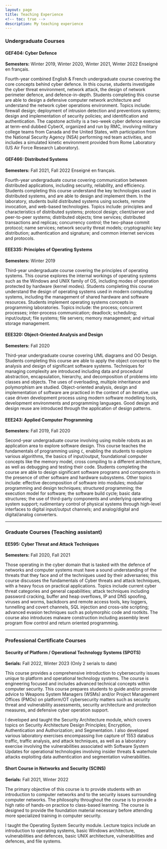 ```yaml
---
layout: page
title: Teaching Experience
<!-- toc: true -->
description: My teaching experience
---
```


<!-- - [Undergraduate Courses](#undergraduate)
    - [GEF404](#GEF404)
    - [GEF466](#GEF466)
    - [EEE335](#EEE335)
    - [EEE320](#EEE320)
    - [EEE243](#EEE243)
- [Graduate Courses](#graduate)
    - [EE595](#EE595)
- [Professional Certificate Courses](#professional)
    - [SPOTS](#SPOTS)
    - [EE595](#SCINS)

--- -->

### Undergraduate Courses <a name="undergraduate"></a>

#### GEF404: Cyber Defence <a name="GEF404"></a>
**Semesters:** Winter 2019, Winter 2020, Winter 2021, Winter 2022
Enseigné en français.

Fourth-year combined English & French undergraduate course covering the core concepts behind cyber defence. In this course, students investigate the cyber threat environment, network attack, the design of network perimeter defence, and defence-in-depth. Students completing this course are able to design a defensive computer network architecture and understand the network cyber operations environment. Topics include: firewall design; deployment of intrusion detection and preventions systems; design and implementation of security policies; and identification and authentication. The capstone activity is a two-week cyber defence exercise at term-end dubbed CyberX, organized and run by RMC, involving military college teams from Canada and the United States, with participation from the National Security Agency (NSA) performing red team activities, and includes a simulated kinetic environment provided from Rome Laboratory (US Air Force Research Laboratory).

#### GEF466: Distributed Systems <a name="GEF466"></a>
**Semesters:** Fall 2021, Fall 2022
Enseigné en français.

Fourth-year undergraduate course covering communication between distributed applications, including security, reliability, and efficiency. Students completing this course understand the key technologies used in distributed systems, and are able to design and implement them. In the laboratory, students build distributed systems using sockets, remote invocation, and web-based technologies. Topics include: principles and characteristics of distributed systems; protocol design; client/server and peer-to-peer systems; distributed objects; time services; distributed transactions and replicas; concurrency control; the two-phase commit protocol; name services; network security threat models; cryptographic key distribution; authentication and signature; and common internet services and protocols.

#### EEE335: Principles of Operating Systems <a name="EEE335"></a>
**Semesters:** Winter 2019

Third-year undergraduate course covering the principles of operating systems. This course explores the internal workings of operating systems such as the Windows and UNIX family of OS, including modes of operation protected by hardware (kernel modes). Students completing this course understand the design of operating systems used in modern computing systems, including the management of shared hardware and software resources. Students implement operating systems concepts in programming laboratories. Topics include: the process; concurrent processes; inter-process communication; deadlock; scheduling; input/output; file systems; file servers; memory management; and virtual storage management.

#### EEE320: Object-Oriented Analysis and Design <a name="EEE320"></a>
**Semesters:** Fall 2020

Third-year undergraduate course covering UML diagrams and OO Design. Students completing this course are able to apply the object concept to the analysis and design of significant software systems. Techniques for managing complexity are introduced including data and procedural abstraction, encapsulation, hierarchy, and decomposition of problems into classes and objects. The uses of overloading, multiple inheritance and polymorphism are studied. Object-oriented analysis, design and implementation of software are practiced in the context of an iterative, use case driven development process using modern software modelling tools, development environments and programming languages. Good design and design reuse are introduced through the application of design patterns.

####  EEE243: Applied Computer Programming <a name="EEE243"></a>
**Semesters:** Fall 2019, Fall 2020

Second-year undergraduate course involving using mobile robots as an application area to explore software design. This course teaches the fundamentals of programming using `C`, enabling the students to explore various algorithms, the basics of input/output, foundational computer concepts like the memory model, cross compiling to a different architecture, as well as debugging and testing their code. Students completing the course are able to design significant software programs and components in the presence of other software and hardware subsystems. Other topics include: effective decomposition of software into modules; modular programming and design techniques; structured programming; the execution model for software; the software build cycle; basic data structures; the use of third-party components and underlying operating system support; rudimentary control of physical systems through high-level interfaces to digital input/output channels; and analog/digital and digital/analog converters.

---

### Graduate Courses (Teaching assistant) <a name="graduate"></a>

#### EE595: Cyber Threat and Attack Techniques <a name="EE595"></a>
**Semesters:** Fall 2020, Fall 2021

Those operating in the cyber domain that is tasked with the defence of networks and computer systems must have a sound understanding of the threats that they face and of the techniques used by their adversaries; this course discusses the fundamentals of Cyber threats and attack techniques, with a heavy focus on practical applications. Topics include current cyber threat categories and general capabilities; attack techniques including password cracking, buffer and heap overflows, IP and DNS spoofing, viruses and worms, backdoors and remote access tools, key loggers, tunnelling and covert channels, SQL injection and cross-site scripting; advanced evasion techniques such as polymorphic code and rootkits. The course also introduces malware construction including assembly level program flow control and return oriented programming.

---

### Professional Certificate Courses <a name="professional"></a>

#### Security of Platform / Operational Technology Systems (SPOTS) <a name="SPOTS"></a>
**Serials:** Fall 2022, Winter 2023 (Only 2 serials to date)

This course provides a comprehensive introduction to cybersecurity issues unique to platform and operational technology systems. The course is engineering focused and includes advanced technical concepts within computer security. This course prepares students to guide and/or provide advice to Weapons System Managers (WSMs) and/or Project Management Offices (PMOs) on platform/OT cybersecurity matters such as security threat and vulnerability assessments, security architecture and protection measures, and defensive cyber operation support.

I developed and taught the Security Architecture module, which covers topics on Security Architecture Design Principles; Encryption, Authentication and Authorization; and Segmentation. I also developed various laboratory exercises encompassing live capture of 1553 databus traffic, traffic analysis, and attack techniques, as well as a laboratory exercise involving the vulnerabilities associated with Software System Updates for operational technologies involving insider threats & waterhole attacks exploiting data authentication and segmentation vulnerabilities.


#### Short Course in Networks and Security (SCINS) <a name="SCINS"></a>
**Serials:** Fall 2021, Winter 2022

The primary objective of this course is to provide students with an introduction to computer networks and to the security issues surrounding computer networks. The philosophy throughout the course is to provide a high ratio of hands-on practice to class-based learning. The course is designed to provide the foundation material necessary before attending more specialized training in computer security. 

I taught the Operating System Security module. Lecture topics include an introduction to operating systems, basic Windows architecture, vulnerabilities and defences, basic UNIX architecture, vulnerabilities and defences, and file systems.
